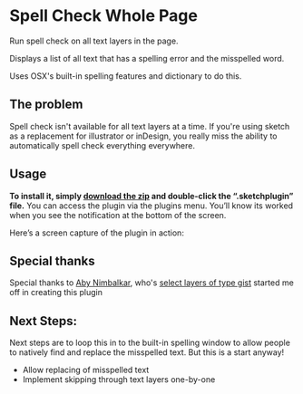 # Spell Check Whole Page
Run spell check on all text layers in the page.

Displays a list of all text that has a spelling error and the misspelled word.

Uses OSX's built-in spelling features and dictionary to do this.

## The problem
Spell check isn't available for all text layers at a time. If you're using sketch as a replacement for illustrator or inDesign, you really miss the ability to automatically spell check everything everywhere.

## Usage
**To install it, simply [download the zip](https://github.com/ethology-co/sketch-spellcheck-whole-page/archive/master.zip) and double-click the “.sketchplugin” file.** You can access the plugin via the plugins menu. You’ll know its worked when you see the notification at the bottom of the screen.

Here’s a screen capture of the plugin in action:

## Special thanks

Special thanks to [Aby Nimbalkar](https://github.com/abynim), who's [select layers of type gist](https://gist.github.com/abynim/04f88d5e4fe47118bfe3#file-sketch-plugin-snippet-select-layers-of-type-js) started me off in creating this plugin

## Next Steps:

Next steps are to loop this in to the built-in spelling window to allow people to natively find and replace the misspelled text. But this is a start anyway!

- Allow replacing of misspelled text
- Implement skipping through text layers one-by-one
